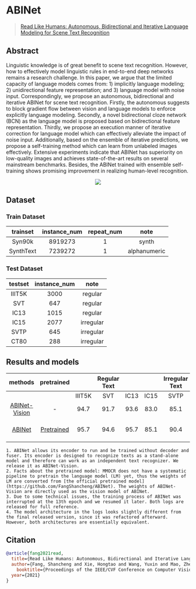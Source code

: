 # ABINet

> [Read Like Humans: Autonomous, Bidirectional and Iterative Language Modeling for Scene Text Recognition](https://arxiv.org/abs/2103.06495)

<!-- [ALGORITHM] -->

## Abstract

Linguistic knowledge is of great benefit to scene text recognition. However, how to effectively model linguistic rules in end-to-end deep networks remains a research challenge. In this paper, we argue that the limited capacity of language models comes from: 1) implicitly language modeling; 2) unidirectional feature representation; and 3) language model with noise input. Correspondingly, we propose an autonomous, bidirectional and iterative ABINet for scene text recognition. Firstly, the autonomous suggests to block gradient flow between vision and language models to enforce explicitly language modeling. Secondly, a novel bidirectional cloze network (BCN) as the language model is proposed based on bidirectional feature representation. Thirdly, we propose an execution manner of iterative correction for language model which can effectively alleviate the impact of noise input. Additionally, based on the ensemble of iterative predictions, we propose a self-training method which can learn from unlabeled images effectively. Extensive experiments indicate that ABINet has superiority on low-quality images and achieves state-of-the-art results on several mainstream benchmarks. Besides, the ABINet trained with ensemble self-training shows promising improvement in realizing human-level recognition.

<div align=center>
<img src="https://user-images.githubusercontent.com/22607038/145804331-9ae955dc-0d3b-41eb-a6b2-dc7c9f7c1bef.png"/>
</div>

## Dataset

### Train Dataset

| trainset  | instance_num | repeat_num |     note     |
| :-------: | :----------: | :--------: | :----------: |
|  Syn90k   |   8919273    |     1      |    synth     |
| SynthText |   7239272    |     1      | alphanumeric |

### Test Dataset

| testset | instance_num |   note    |
| :-----: | :----------: | :-------: |
| IIIT5K  |     3000     |  regular  |
|   SVT   |     647      |  regular  |
|  IC13   |     1015     |  regular  |
|  IC15   |     2077     | irregular |
|  SVTP   |     645      | irregular |
|  CT80   |     288      | irregular |

## Results and models

|                                                         methods                                                          |                                            pretrained                                            |        | Regular Text |       |       | Irregular Text |       | download                                                                                                                                                                                                                                                              |
| :----------------------------------------------------------------------------------------------------------------------: | :----------------------------------------------------------------------------------------------: | :----: | :----------: | :---: | :---: | :------------: | :---: | :-------------------------------------------------------------------------------------------------------------------------------------------------------------------------------------------------------------------------------------------------------------------- |
|                                                                                                                          |                                                                                                  | IIIT5K |     SVT      | IC13  | IC15  |      SVTP      | CT80  |                                                                                                                                                                                                                                                                       |
| [ABINet-Vision](https://github.com/open-mmlab/mmocr/tree/master/configs/textrecog/abinet/abinet_vision_only_academic.py) |                                                -                                                 |  94.7  |     91.7     | 93.6  | 83.0  |      85.1      | 86.5  | [model](https://download.openmmlab.com/mmocr/textrecog/abinet/abinet_vision_only_academic-e6b9ea89.pth) \| [log](https://download.openmmlab.com/mmocr/textrecog/abinet/20211201_195512.log)                                                                           |
|          [ABINet](https://github.com/open-mmlab/mmocr/tree/master/configs/textrecog/abinet/abinet_academic.py)           | [Pretrained](https://download.openmmlab.com/mmocr/textrecog/abinet/abinet_pretrain-1bed979b.pth) |  95.7  |     94.6     | 95.7  | 85.1  |      90.4      | 90.3  | [model](https://download.openmmlab.com/mmocr/textrecog/abinet/abinet_academic-f718abf6.pth) \| [log1](https://download.openmmlab.com/mmocr/textrecog/abinet/20211210_095832.log) \| [log2](https://download.openmmlab.com/mmocr/textrecog/abinet/20211213_131724.log) |

```{note}
1. ABINet allows its encoder to run and be trained without decoder and fuser. Its encoder is designed to recognize texts as a stand-alone model and therefore can work as an independent text recognizer. We release it as ABINet-Vision.
2. Facts about the pretrained model: MMOCR does not have a systematic pipeline to pretrain the language model (LM) yet, thus the weights of LM are converted from [the official pretrained model](https://github.com/FangShancheng/ABINet). The weights of ABINet-Vision are directly used as the vision model of ABINet.
3. Due to some technical issues, the training process of ABINet was interrupted at the 13th epoch and we resumed it later. Both logs are released for full reference.
4. The model architecture in the logs looks slightly different from the final released version, since it was refactored afterward. However, both architectures are essentially equivalent.
```

## Citation

```bibtex
@article{fang2021read,
  title={Read Like Humans: Autonomous, Bidirectional and Iterative Language Modeling for Scene Text Recognition},
  author={Fang, Shancheng and Xie, Hongtao and Wang, Yuxin and Mao, Zhendong and Zhang, Yongdong},
    booktitle={Proceedings of the IEEE/CVF Conference on Computer Vision and Pattern Recognition},
  year={2021}
}
```
